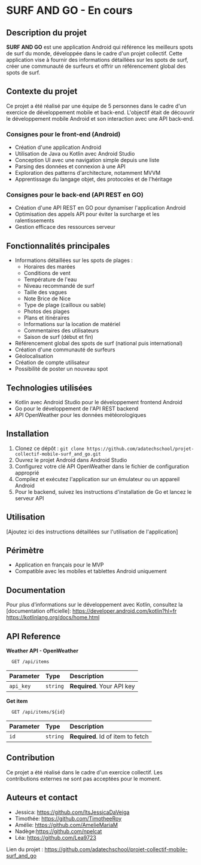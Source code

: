 # SURF AND GO - En cours

## Description du projet

**SURF AND GO** est une application Android qui référence les meilleurs spots de surf du monde, développée dans le cadre d'un projet collectif. Cette application vise à fournir des informations détaillées sur les spots de surf, créer une communauté de surfeurs et offrir un référencement global des spots de surf.

## Contexte du projet

Ce projet a été réalisé par une équipe de 5 personnes dans le cadre d'un exercice de développement mobile et back-end. L'objectif était de découvrir le développement mobile Android et son interaction avec une API back-end.

### Consignes pour le front-end (Android)

- Création d'une application Android
- Utilisation de Java ou Kotlin avec Android Studio
- Conception UI avec une navigation simple depuis une liste
- Parsing des données et connexion à une API
- Exploration des patterns d'architecture, notamment MVVM
- Apprentissage du langage objet, des protocoles et de l'héritage

### Consignes pour le back-end (API REST en GO)

- Création d'une API REST en GO pour dynamiser l'application Android
- Optimisation des appels API pour éviter la surcharge et les ralentissements
- Gestion efficace des ressources serveur

## Fonctionnalités principales

- Informations détaillées sur les spots de plages :
  - Horaires des marées
  - Conditions de vent
  - Température de l'eau
  - Niveau recommandé de surf
  - Taille des vagues
  - Note Brice de Nice
  - Type de plage (cailloux ou sable)
  - Photos des plages
  - Plans et itinéraires
  - Informations sur la location de matériel
  - Commentaires des utilisateurs
  - Saison de surf (début et fin)
- Référencement global des spots de surf (national puis international)
- Création d'une communauté de surfeurs
- Géolocalisation
- Création de compte utilisateur
- Possibilité de poster un nouveau spot

## Technologies utilisées

- Kotlin avec Android Studio pour le développement frontend Android
- Go pour le développement de l'API REST backend
- API OpenWeather pour les données météorologiques

## Installation

1. Clonez ce dépôt : `git clone https://github.com/adatechschool/projet-collectif-mobile-surf_and_go.git`
2. Ouvrez le projet Android dans Android Studio
3. Configurez votre clé API OpenWeather dans le fichier de configuration approprié
4. Compilez et exécutez l'application sur un émulateur ou un appareil Android
5. Pour le backend, suivez les instructions d'installation de Go et lancez le serveur API

## Utilisation

[Ajoutez ici des instructions détaillées sur l'utilisation de l'application]

## Périmètre

- Application en français pour le MVP
- Compatible avec les mobiles et tablettes Android uniquement

## Documentation

Pour plus d'informations sur le développement avec Kotlin, consultez la [documentation officielle]: https://developer.android.com/kotlin?hl=fr
https://kotlinlang.org/docs/home.html

## API Reference

**Weather API - OpenWeather**

```http
  GET /api/items
```

| Parameter | Type     | Description                |
| :-------- | :------- | :------------------------- |
| `api_key` | `string` | **Required**. Your API key |

**Get item**

```http
  GET /api/items/${id}
```

| Parameter | Type     | Description                       |
| :-------- | :------- | :-------------------------------- |
| `id`      | `string` | **Required**. Id of item to fetch |


## Contribution

Ce projet a été réalisé dans le cadre d'un exercice collectif. Les contributions externes ne sont pas acceptées pour le moment.

## Auteurs et contact

- Jessica: https://github.com/ItsJessicaDaVeiga
- Timothée: https://github.com/TimotheeRoy
- Amélie: https://github.com/AmelieMariaM
- Nadège:https://github.com/npelcat
- Léa: https://github.com/Lea9723


Lien du projet : https://github.com/adatechschool/projet-collectif-mobile-surf_and_go
